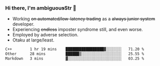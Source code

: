 ### Hi there, I'm ambiguou~~s~~Str 👋

<!--
**ambiguoustexture/ambiguoustexture** is a ✨ _special_ ✨ repository because its `README.md` (this file) appears on your GitHub profile.

Here are some ideas to get you started:
-->
- Working ~~on automated/low-latency trading~~ as a ~~always junior system~~ developer.
- Experiencing ~~endless~~ imposter syndrome still, and even worse.
- Employed by adverse selection.
- Otaku at large/least.

<!--START_SECTION:waka-->

```txt
C++        1 hr 19 mins    █████████████████▓░░░░░░░   71.20 %
Other      28 mins         ██████▒░░░░░░░░░░░░░░░░░░   25.55 %
Markdown   3 mins          ▓░░░░░░░░░░░░░░░░░░░░░░░░   03.25 %
```

<!--END_SECTION:waka-->
